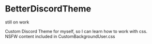 # BetterDiscordTheme

still on work


Custom Discord Theme for myself, so I can learn how to work with css.
NSFW content included in CustomBackgroundUser.css


